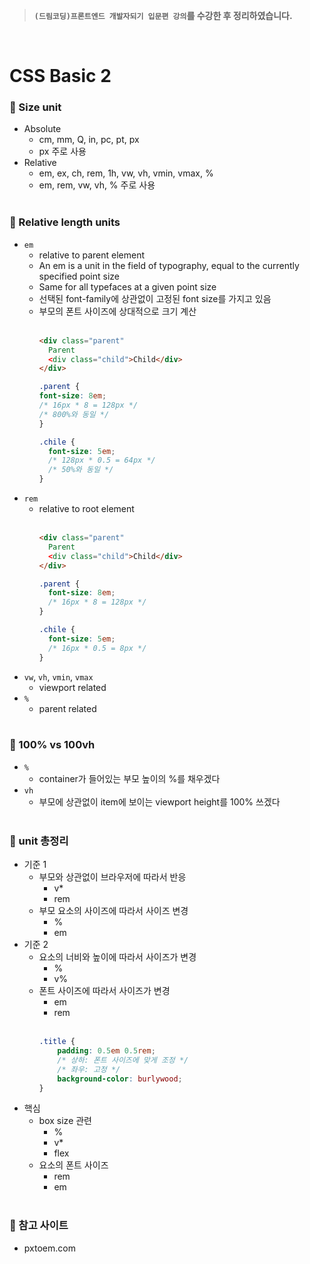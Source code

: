 >**`(드림코딩)프론트엔드 개발자되기 입문편 강의`를 수강한 후 정리하였습니다.**

</br>

# CSS Basic 2
### 📌 Size unit
- Absolute
  - cm, mm, Q, in, pc, pt, px 
  - px 주로 사용
- Relative
  - em, ex, ch, rem, 1h, vw, vh, vmin, vmax, %
  - em, rem, vw, vh, % 주로 사용
 <br/><br/>

### 📌 Relative length units
- `em`
  - relative to parent element
  - An em is a unit in the field of typography, equal to the currently specified point size
  - Same for all typefaces at a given point size
  - 선택된 font-family에 상관없이 고정된 font size를 가지고 있음
  - 부모의 폰트 사이즈에 상대적으로 크기 계산
  <br/><br/>
    ```html
    <div class="parent"
      Parent
      <div class="child">Child</div>
    </div>
    ```
    ```css
    .parent {
    font-size: 8em;
    /* 16px * 8 = 128px */
    /* 800%와 동일 */
    }

    .chile {
      font-size: 5em;
      /* 128px * 0.5 = 64px */
      /* 50%와 동일 */
    }
    ```
- `rem`
  - relative to root element
  <br/><br/>
    ```html
    <div class="parent"
      Parent
      <div class="child">Child</div>
    </div>
    ```
    ```css
    .parent {
      font-size: 8em;
      /* 16px * 8 = 128px */
    }

    .chile {
      font-size: 5em;
      /* 16px * 0.5 = 8px */
    }
    ```
- `vw`, `vh`, `vmin`, `vmax`
  - viewport related
- `%`
  - parent related
  <br/><br/>

### 📌 100% vs 100vh
- `%`
  - container가 들어있는 부모 높이의 %를 채우겠다
- `vh`
  - 부모에 상관없이 item에 보이는 viewport height를 100% 쓰겠다 
  <br/><br/>

### 📌 unit 총정리
- 기준 1
  - 부모와 상관없이 브라우저에 따라서 반응
    - v*
    - rem
  - 부모 요소의 사이즈에 따라서 사이즈 변경
    - %
    - em
- 기준 2
  - 요소의 너비와 높이에 따라서 사이즈가 변경
    - %
    - v%
  - 폰트 사이즈에 따라서 사이즈가 변경
    - em
    - rem
    <br/><br/>
    ```css
    .title {
	    padding: 0.5em 0.5rem;
	    /* 상하: 폰트 사이즈에 맞게 조정 */
	    /* 좌우: 고정 */
	    background-color: burlywood;
    }
    ```
- 핵심
  - box size 관련
    - %
    - v*
    - flex
  - 요소의 폰트 사이즈
    - rem
    - em
<br/><br/>

### 📌 참고 사이트
- pxtoem.com
